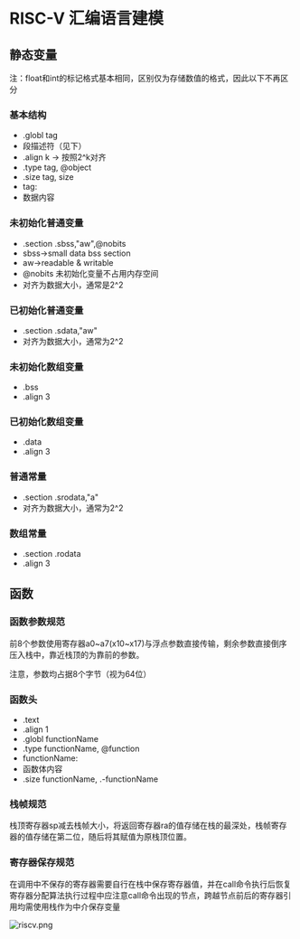 # RISC-V 汇编语言建模

## 静态变量

注：float和int的标记格式基本相同，区别仅为存储数值的格式，因此以下不再区分

### 基本结构

+ .globl tag
+ 段描述符（见下）
+ .align k -> 按照2^k对齐
+ .type tag, @object
+ .size tag, size
+ tag:
+ 数据内容

### 未初始化普通变量

+ .section .sbss,"aw",@nobits
+ sbss->small data bss section
+ aw->readable & writable
+ @nobits 未初始化变量不占用内存空间
+ 对齐为数据大小，通常是2^2

### 已初始化普通变量

+ .section .sdata,"aw"
+ 对齐为数据大小，通常为2^2

### 未初始化数组变量

+ .bss
+ .align 3

### 已初始化数组变量

+ .data
+ .align 3

### 普通常量

+ .section .srodata,"a"
+ 对齐为数据大小，通常为2^2

### 数组常量

+ .section .rodata
+ .align 3

## 函数

### 函数参数规范

前8个参数使用寄存器a0~a7(x10~x17)与浮点参数直接传输，剩余参数直接倒序压入栈中，靠近栈顶的为靠前的参数。

注意，参数均占据8个字节（视为64位）

### 函数头

+ .text
+ .align 1
+ .globl functionName
+ .type functionName, @function
+ functionName:
+ 函数体内容
+ .size functionName, .-functionName

### 栈帧规范

栈顶寄存器sp减去栈帧大小，将返回寄存器ra的值存储在栈的最深处，栈帧寄存器的值存储在第二位，随后将其赋值为原栈顶位置。

### 寄存器保存规范
在调用中不保存的寄存器需要自行在栈中保存寄存器值，并在call命令执行后恢复
寄存器分配算法执行过程中应注意call命令出现的节点，跨越节点前后的寄存器引用均需使用栈作为中介保存变量

![riscv.png](https://i.postimg.cc/y6j1vXpw/riscv.png)